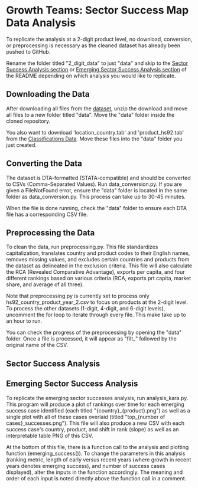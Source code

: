 # Growth Teams: Sector Success Map Data Analysis

To replicate the analysis at a 2-digit product level, no download, conversion, or preprocessing is necessary as the cleaned dataset has already been pushed to GitHub.

Rename the folder titled "2_digit_data" to just "data" and skip to the [Sector Success Analysis section](#sector-success-analysis) or [Emerging Sector Success Analysis section](#emerging-sector-success-analysis) of the README depending on which analysis you would like to replicate.

## Downloading the Data

After downloading all files from the [dataset](https://dataverse.harvard.edu/dataset.xhtml?persistentId=doi:10.7910/DVN/T4CHWJ),
unzip the download and move all files to a new folder titled "data". Move the 
"data" folder inside the cloned repository.

You also want to download 'location_country.tab' and 'product_hs92.tab' from the [Classifications Data](https://dataverse.harvard.edu/dataset.xhtml?persistentId=doi:10.7910/DVN/3BAL1O). Move these files into the "data" folder you just created.

## Converting the Data
The dataset is DTA-formatted (STATA-compatible) and should be converted to CSVs (Comma-Separated Values). Run data_conversion.py. If you are given a FileNotFound error, ensure the "data" folder is located in the same folder as data_conversion.py. This process can take up to 30-45 minutes. 

When the file is done running, check the "data" folder to ensure each DTA file has a corresponding CSV file.

## Preprocessing the Data
To clean the data, run preprocessing.py. This file standardizes capitalization, translates country and product
codes to their English names, removes missing values, and excludes certain countries and products from the
dataset as delineated in the exclusion criteria. This file will also calculate the RCA (Revealed Comparative Advantage),
exports per capita, and four different rankings based on various criteria (RCA, exports prt capita, market share, and 
average of all three).

Note that preprocessing.py is currently set to process only hs92_country_product_year_2.csv to focus on products at the 2-digit level. To process the other datasets (1-digit, 4-digit, and 6-digit levels), uncomment the for loop to iterate through every file. This make take up to an hour to run.

You can check the progress of the preprocessing by opening the "data" folder. Once a file is processed, it will appear as "filt_" followed by the original name of the CSV.

## Sector Success Analysis

## Emerging Sector Success Analysis
To replicate the emerging sector successes analysis, run analysis_kara.py. This program will produce a plot of rankings over time for each emerging success case identified (each titled "{country}\_{product}.png") as well as a single plot with all of these cases overlaid (titled "top\_{number of cases}\_successes.png"). This file will also produce a new CSV with each success case's country, product, and shift in rank (slope) as well as an interpretable table PNG of this CSV.

At the bottom of this file, there is a function call to the analysis and plotting function (emerging_success()). To change the parameters in this analysis (ranking metric, length of early versus recent years (where growth in recent years denotes emerging success), and number of success cases displayed), alter the inputs in the function accordingly. The meaning and order of each input is noted directly above the function call in a comment.
